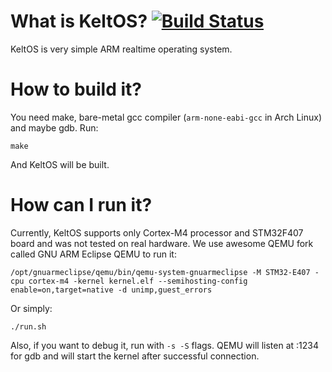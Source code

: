 # What is KeltOS? [![Build Status](https://travis-ci.org/carzil/KeltOS.svg?branch=master)](https://travis-ci.org/carzil/KeltOS)
KeltOS is very simple ARM realtime operating system.

# How to build it?
You need make, bare-metal gcc compiler (`arm-none-eabi-gcc` in Arch Linux) and maybe gdb.
Run:
```
make
```
And KeltOS will be built.

# How can I run it?
Currently, KeltOS supports only Cortex-M4 processor and STM32F407 board and was not tested on real hardware. We use awesome QEMU fork called GNU ARM Eclipse QEMU to run it:
```
/opt/gnuarmeclipse/qemu/bin/qemu-system-gnuarmeclipse -M STM32-E407 -cpu cortex-m4 -kernel kernel.elf --semihosting-config enable=on,target=native -d unimp,guest_errors 
```
Or simply:
```
./run.sh
```
Also, if you want to debug it, run with `-s -S` flags. QEMU will listen at :1234 for gdb and will start the kernel after successful connection.
